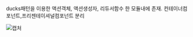 ducks패턴을 이용한 액션객체, 액션생성자, 리듀서함수 한 모듈내에 존재.
컨테이너컴포넌트,프리젠테이셔널컴포넌트 분리

![캡처](https://user-images.githubusercontent.com/45805470/71966471-02d70680-3245-11ea-9cb0-3952f46b6b88.PNG)
